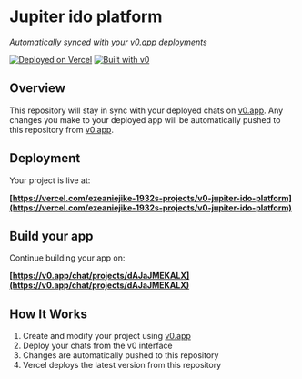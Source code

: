 # Jupiter ido platform

*Automatically synced with your [v0.app](https://v0.app) deployments*

[![Deployed on Vercel](https://img.shields.io/badge/Deployed%20on-Vercel-black?style=for-the-badge&logo=vercel)](https://vercel.com/ezeaniejike-1932s-projects/v0-jupiter-ido-platform)
[![Built with v0](https://img.shields.io/badge/Built%20with-v0.app-black?style=for-the-badge)](https://v0.app/chat/projects/dAJaJMEKALX)

## Overview

This repository will stay in sync with your deployed chats on [v0.app](https://v0.app).
Any changes you make to your deployed app will be automatically pushed to this repository from [v0.app](https://v0.app).

## Deployment

Your project is live at:

**[https://vercel.com/ezeaniejike-1932s-projects/v0-jupiter-ido-platform](https://vercel.com/ezeaniejike-1932s-projects/v0-jupiter-ido-platform)**

## Build your app

Continue building your app on:

**[https://v0.app/chat/projects/dAJaJMEKALX](https://v0.app/chat/projects/dAJaJMEKALX)**

## How It Works

1. Create and modify your project using [v0.app](https://v0.app)
2. Deploy your chats from the v0 interface
3. Changes are automatically pushed to this repository
4. Vercel deploys the latest version from this repository
